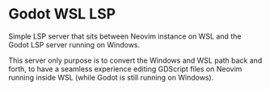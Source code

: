 # Godot WSL LSP

Simple LSP server that sits between Neovim instance on WSL and the Godot LSP server running on Windows.

This server only purpose is to convert the Windows and WSL path back and forth, to have a seamless experience editing GDScript files on Neovim running inside WSL (while Godot is still running on Windows).
